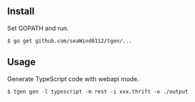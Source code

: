 ## Install

Set GOPATH and run.

```
$ go get github.com/seaWind0112/tgen/...
```

## Usage

Generate TypeScript code with webapi mode.

```
$ tgen gen -l typescript -m rest -i xxx.thrift -o ./output
```